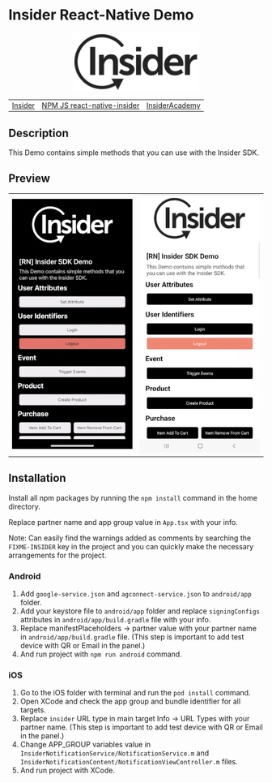 # Insider React-Native Demo

<p align="center">
  <img src="assets/insider-logo.png" width="250">
  
  <table align="center">
    <tr>
      <td><a href="https://useinsider.com/"> Insider </a></td>
      <td><a href="https://www.npmjs.com/package/react-native-insider/"> NPM JS react-native-insider </a></td>
      <td><a href="https://academy.useinsider.com/docs/react-native-integration"> InsiderAcademy </a></td>
    </tr>
  </table>
</p>  

## Description

This Demo contains simple methods that you can use with the Insider SDK.

## Preview

<table align="center">
  <tr>
    <td><img src="assets/ios-preview.gif" width="250"></td>
    <td><img src="assets/android-preview.gif" width="250"></td>
  </tr>
</table>


## Installation

Install all npm packages by running the `npm install` command in the home directory.

Replace partner name and app group value in `App.tsx` with your info.

Note: Can easily find the warnings added as comments by searching the `FIXME-INSIDER` key in the project and you can quickly make the necessary arrangements for the project.

### Android

1. Add `google-service.json` and `agconnect-service.json` to `android/app` folder.
2. Add your keystore file to `android/app` folder and replace `signingConfigs` attributes in `android/app/build.gradle` file with your info.
3. Replace manifestPlaceholders -> partner value with your partner name in `android/app/build.gradle` file. (This step is important to add test device with QR or Email in the panel.)
4. And run project with `npm run android` command.

### iOS

1. Go to the iOS folder with terminal and run the `pod install` command.
2. Open XCode and check the app group and bundle identifier for all targets.
3. Replace `insider` URL type in main target Info -> URL Types with your partner name. (This step is important to add test device with QR or Email in the panel.)
4. Change APP_GROUP variables value in `InsiderNotificationService/NotificationService.m` and `InsiderNotificationContent/NotificationViewController.m` files.
5. And run project with XCode. 

